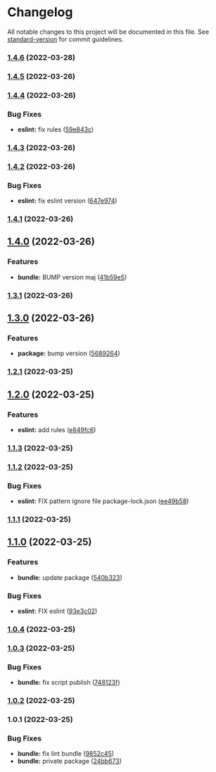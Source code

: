 # Changelog

All notable changes to this project will be documented in this file. See [standard-version](https://github.com/conventional-changelog/standard-version) for commit guidelines.

### [1.4.6](https://github.com/stephen-shopopop/eslint-config/compare/v1.4.5...v1.4.6) (2022-03-28)

### [1.4.5](https://github.com/stephen-shopopop/eslint-config/compare/v1.4.4...v1.4.5) (2022-03-26)

### [1.4.4](https://github.com/stephen-shopopop/eslint-config/compare/v1.4.3...v1.4.4) (2022-03-26)


### Bug Fixes

* **eslint:** fix rules ([59e843c](https://github.com/stephen-shopopop/eslint-config/commit/59e843c47472d0ee5c03a316335ea121fc1861e3))

### [1.4.3](https://github.com/stephen-shopopop/eslint-config/compare/v1.4.2...v1.4.3) (2022-03-26)

### [1.4.2](https://github.com/stephen-shopopop/eslint-config/compare/v1.4.1...v1.4.2) (2022-03-26)


### Bug Fixes

* **eslint:** fix eslint version ([647e974](https://github.com/stephen-shopopop/eslint-config/commit/647e9744ad52ff9085507c5dcb7e44a8152ffb8d))

### [1.4.1](https://github.com/stephen-shopopop/eslint-config/compare/v1.4.0...v1.4.1) (2022-03-26)

## [1.4.0](https://github.com/stephen-shopopop/eslint-config/compare/v1.3.1...v1.4.0) (2022-03-26)


### Features

* **bundle:** BUMP version maj ([41b59e5](https://github.com/stephen-shopopop/eslint-config/commit/41b59e5a2f98dc242ba451f17d9533b9a6848c64))

### [1.3.1](https://github.com/stephen-shopopop/eslint-config/compare/v1.3.0...v1.3.1) (2022-03-26)

## [1.3.0](https://github.com/stephen-shopopop/eslint-config/compare/v1.2.1...v1.3.0) (2022-03-26)


### Features

* **package:** bump version ([5689264](https://github.com/stephen-shopopop/eslint-config/commit/56892646f0aa557e2d75c3997708e62c1d61cad9))

### [1.2.1](https://github.com/stephen-shopopop/eslint-config/compare/v1.2.0...v1.2.1) (2022-03-25)

## [1.2.0](https://github.com/stephen-shopopop/eslint-config/compare/v1.1.3...v1.2.0) (2022-03-25)


### Features

* **eslint:** add rules ([e849fc6](https://github.com/stephen-shopopop/eslint-config/commit/e849fc6059e14a51cd0083fd463eb176031f2c2d))

### [1.1.3](https://github.com/stephen-shopopop/eslint-config/compare/v1.1.2...v1.1.3) (2022-03-25)

### [1.1.2](https://github.com/stephen-shopopop/eslint-config/compare/v1.1.1...v1.1.2) (2022-03-25)


### Bug Fixes

* **eslint:** FIX pattern ignore file package-lock.json ([ee49b58](https://github.com/stephen-shopopop/eslint-config/commit/ee49b58a467d1271b2ff1a27594de264e1f6dd60))

### [1.1.1](https://github.com/stephen-shopopop/eslint-config/compare/v1.1.0...v1.1.1) (2022-03-25)

## [1.1.0](https://github.com/stephen-shopopop/eslint-config/compare/v1.0.4...v1.1.0) (2022-03-25)


### Features

* **bundle:** update package ([540b323](https://github.com/stephen-shopopop/eslint-config/commit/540b32340ca239e90cfc66043d57c1e61c41b05b))


### Bug Fixes

* **eslint:** FIX eslint ([93e3c02](https://github.com/stephen-shopopop/eslint-config/commit/93e3c02b5025574a8f8564e0fa364839a8de983f))

### [1.0.4](https://github.com/stephen-shopopop/eslint-config/compare/v1.0.3...v1.0.4) (2022-03-25)

### [1.0.3](https://github.com/stephen-shopopop/eslint-config/compare/v1.0.2...v1.0.3) (2022-03-25)


### Bug Fixes

* **bundle:** fix script publish ([748123f](https://github.com/stephen-shopopop/eslint-config/commit/748123f3a59266ad55a2e22fc49f3ebfaf0b1c6f))

### [1.0.2](https://github.com/stephen-shopopop/eslint-config/compare/v1.0.1...v1.0.2) (2022-03-25)

### 1.0.1 (2022-03-25)


### Bug Fixes

* **bundle:** fix lint bundle ([9852c45](https://github.com/stephen-shopopop/eslint-config/commit/9852c4518d77af805e51727b3b4a73b2a022306f))
* **bundle:** private package ([24bb673](https://github.com/stephen-shopopop/eslint-config/commit/24bb67336ba1ec804f00ff0b61c62fc65af1b1de))
